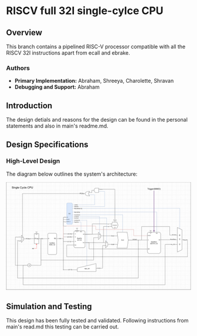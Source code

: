 # RISCV full 32I single-cylce CPU 

## Overview
This branch contains a pipelined RISC-V processor compatible with all the RISCV 32I instructions apart from ecall and ebrake.

### Authors
- **Primary Implementation:** Abraham, Shreeya, Charolette, Shravan
- **Debugging and Support:** Abraham

## Introduction
The design detials and reasons for the design can be found in the personal statements and also in main's readme.md.

## Design Specifications
### High-Level Design
The diagram below outlines the system's architecture:

![WhatsApp Image 2024-12-11 at 01 50 46_290c75ea](https://github.com/Abeeekoala/IAC-Team-12/blob/main/images/RISCVsingle_cycle_final.png)

## Simulation and Testing
This design has been fully tested and validated. Following instructions from main's read.md this testing can be carried out.

